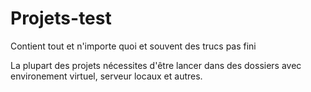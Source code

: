 # Projets-test
Contient tout et n'importe quoi et souvent des trucs pas fini

La plupart des projets nécessites d'être lancer dans des dossiers avec environement virtuel, serveur locaux et autres.
